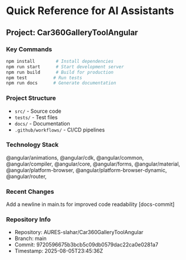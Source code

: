 # Quick Reference for AI Assistants

## Project: Car360GalleryToolAngular

### Key Commands
```bash
npm install        # Install dependencies
npm run start      # Start development server
npm run build      # Build for production
npm test          # Run tests
npm run docs      # Generate documentation
```

### Project Structure
- `src/` - Source code
- `tests/` - Test files
- `docs/` - Documentation
- `.github/workflows/` - CI/CD pipelines

### Technology Stack
@angular/animations, @angular/cdk, @angular/common, @angular/compiler, @angular/core, @angular/forms, @angular/material, @angular/platform-browser, @angular/platform-browser-dynamic, @angular/router, 

### Recent Changes
Add a newline in main.ts for improved code readability [docs-commit]

### Repository Info
- Repository: AURES-slahar/Car360GalleryToolAngular
- Branch: main
- Commit: 9720596675b3bcb5c09db0579dac22ca0e0281a7
- Timestamp: 2025-08-05T23:45:36Z
